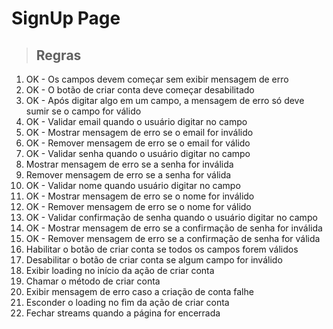 # SignUp Page

> ## Regras
1. OK - Os campos devem começar sem exibir mensagem de erro
2. OK - O botão de criar conta deve começar desabilitado
3. OK - Após digitar algo em um campo, a mensagem de erro só deve sumir se o campo for válido
4. OK - Validar email quando o usuário digitar no campo
5. OK - Mostrar mensagem de erro se o email for inválido
6. OK - Remover mensagem de erro se o email for válido 
7. OK - Validar senha quando o usuário digitar no campo
8. Mostrar mensagem de erro se a senha for inválida
9. Remover mensagem de erro se a senha for válida
10. OK -  Validar nome quando usuário digitar no campo
11. OK - Mostrar mensagem de erro se o nome for inválido
12. OK - Remover mensagem de erro se o nome for válido
13. OK - Validar confirmação de senha quando o usuário digitar no campo
14. OK - Mostrar mensagem de erro se a confirmação de senha for inválida
15. OK - Remover mensagem de erro se a confirmação de senha for válida
16. Habilitar o botão de criar conta se todos os campos forem válidos
17. Desabilitar o botão de criar conta se algum campo for inválido
18. Exibir loading no início da ação de criar conta
19. Chamar o método de criar conta
20. Exibir mensagem de erro caso a criação de conta falhe
21. Esconder o loading no fim da ação de criar conta
22. Fechar streams quando a página for encerrada